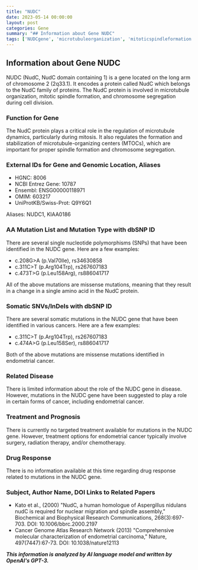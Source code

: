 ```yaml
---
title: "NUDC"
date: 2023-05-14 00:00:00
layout: post
categories: Gene
summary: "## Information about Gene NUDC"
tags: ['NUDCgene', 'microtubuleorganization', 'mitoticspindleformation', 'chromosomesegregation', 'endometrialcancer', 'somaticmutations', 'treatmentoptions', 'drugresponse']
---
```


## Information about Gene NUDC

NUDC (NudC, NudC domain containing 1) is a gene located on the long arm of chromosome 2 (2q33.1). It encodes a protein called NudC which belongs to the NudC family of proteins. The NudC protein is involved in microtubule organization, mitotic spindle formation, and chromosome segregation during cell division.

### Function for Gene

The NudC protein plays a critical role in the regulation of microtubule dynamics, particularly during mitosis. It also regulates the formation and stabilization of microtubule-organizing centers (MTOCs), which are important for proper spindle formation and chromosome segregation.

### External IDs for Gene and Genomic Location, Aliases

- HGNC: 8006
- NCBI Entrez Gene: 10787
- Ensembl: ENSG00000118971
- OMIM: 603217
- UniProtKB/Swiss-Prot: Q9Y6Q1

Aliases: NUDC1, KIAA0186

### AA Mutation List and Mutation Type with dbSNP ID

There are several single nucleotide polymorphisms (SNPs) that have been identified in the NUDC gene. Here are a few examples:

- c.208G>A (p.Val70Ile), rs34630858
- c.311C>T (p.Arg104Trp), rs267607183
- c.473T>G (p.Leu158Arg), rs886041717

All of the above mutations are missense mutations, meaning that they result in a change in a single amino acid in the NudC protein.

### Somatic SNVs/InDels with dbSNP ID

There are several somatic mutations in the NUDC gene that have been identified in various cancers. Here are a few examples:

- c.311C>T (p.Arg104Trp), rs267607183
- c.474A>G (p.Leu158Ser), rs886041717

Both of the above mutations are missense mutations identified in endometrial cancer.

### Related Disease

There is limited information about the role of the NUDC gene in disease. However, mutations in the NUDC gene have been suggested to play a role in certain forms of cancer, including endometrial cancer.

### Treatment and Prognosis

There is currently no targeted treatment available for mutations in the NUDC gene. However, treatment options for endometrial cancer typically involve surgery, radiation therapy, and/or chemotherapy.

### Drug Response

There is no information available at this time regarding drug response related to mutations in the NUDC gene.

### Subject, Author Name, DOI Links to Related Papers

- Kato et al., (2000) "NudC, a human homologue of Aspergillus nidulans nudC is required for nuclear migration and spindle assembly," Biochemical and Biophysical Research Communications, 268(3):697-703. DOI: 10.1006/bbrc.2000.2197
- Cancer Genome Atlas Research Network (2013) "Comprehensive molecular characterization of endometrial carcinoma," Nature, 497(7447):67-73. DOI: 10.1038/nature12113

**_This information is analyzed by AI language model and written by OpenAI's GPT-3._**